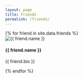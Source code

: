 ```yaml
---
layout: page
title: Friends
permalink: /friends/
---
```


<div class="card-deck-wrapper">
  <div class="card-deck friends">
    {% for friend in site.data.friends %}
      <div class="card col-xs-12 col-sm-12 col-md-6 col-lg-4 col-xl-3">
        <div class='thumbnail'>
          <img src="{{ friend.image }}" alt="{{ friend.name }}">
        </div>
        <h4>
          {{ friend.name }}
        </h4>
        <p class="card-text">{{ friend.bio }}</p>
      </div>
    {% endfor %}
  </div>
</div>
